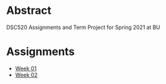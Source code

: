 # Abstract

DSC520 Assignments and Term Project for Spring 2021 at BU
# Assignments

- [Week 01](./week01/README.md)
- [Week 02](./week02/README.md)
